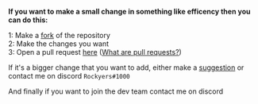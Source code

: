 **If you want to make a small change in something like efficency then you can do this:**

1: Make a [fork](https://docs.github.com/en/get-started/quickstart/fork-a-repo) of the repository  
2: Make the changes you want  
3: Open a pull request [here](https://github.com/Rockyers/RockLib/compare) ([What are pull requests?](https://docs.github.com/en/pull-requests/collaborating-with-pull-requests/proposing-changes-to-your-work-with-pull-requests/about-pull-requests))  

If it's a bigger change that you want to add, either make a [suggestion](https://github.com/Rockyers/RockLib/issues/new?assignees=Rockyers&labels=enhancement&template=feature_request.md&title=) or contact me on discord `Rockyers#1000`

And finally if you want to join the dev team contact me on discord

